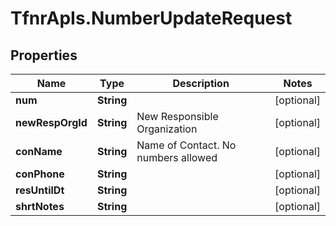 # TfnrApIs.NumberUpdateRequest

## Properties
Name | Type | Description | Notes
------------ | ------------- | ------------- | -------------
**num** | **String** |  | [optional] 
**newRespOrgId** | **String** | New Responsible Organization  | [optional] 
**conName** | **String** | Name of Contact. No numbers allowed | [optional] 
**conPhone** | **String** |  | [optional] 
**resUntilDt** | **String** |  | [optional] 
**shrtNotes** | **String** |  | [optional] 


